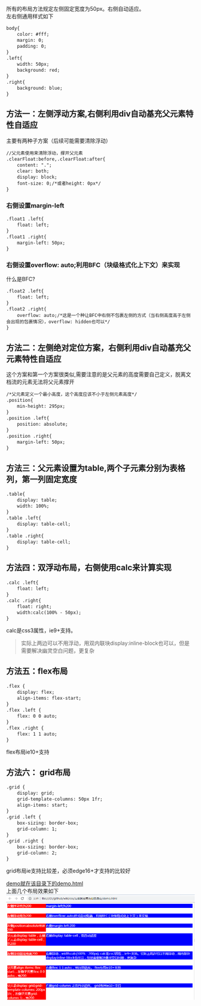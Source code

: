 所有的布局方法规定左侧固定宽度为50px。右侧自动适应。  
左右侧通用样式如下
```
body{
    color: #fff;
    margin: 0;
    padding: 0;
}
.left{
    width: 50px;
    background: red;
}
.right{
    background: blue;
}
```
## 方法一：左侧浮动方案,右侧利用div自动基充父元素特性自适应
主要有两种子方案（后续可能需要清除浮动）   
```
//父元素使用来清除浮动，撑开父元素
.clearFloat:before,.clearFloat:after{
    content: ".";
    clear: both;
    display: block;
    font-size: 0;/*或者height: 0px*/
}
```
### 右侧设置margin-left
```
.float1 .left{
    float: left;           
}
.float1 .right{
    margin-left: 50px;         
}
```
### 右侧设置overflow: auto;利用BFC（块级格式化上下文）来实现
什么是BFC?
```
.float2 .left{
    float: left;
}
.float2 .right{
    overflow: auto;/*这是一个种让BFC中右侧不包裹左侧的方式（当右侧高度高于左侧会出现的包裹情况），overflow: hidden也可以*/
}
```

## 方法二：左侧绝对定位方案，右侧利用div自动基充父元素特性自适应
这个方案和第一个方案很类似,需要注意的是父元素的高度需要自己定义，脱离文档流的元素无法将父元素撑开
```
/*父元素定义一个最小高度，这个高度应该不小于左侧元素高度*/
.position{
    min-height: 295px;
}
.position .left{
    position: absolute;
}
.position .right{
    margin-left: 50px;
}
```

## 方法三：父元素设置为table,两个子元素分别为表格列，第一列固定宽度
```
.table{
    display: table;
    width: 100%;
}
.table .left{           
    display: table-cell;
}
.table .right{
    display: table-cell;
}
```

## 方法四：双浮动布局，右侧使用calc来计算实现
```
.calc .left{
    float: left;
}
.calc .right{
    float: right;
    width:calc(100% - 50px);
}
```
calc是css3属性，ie9+支持。
>实际上两边可以不用浮动，用双内联块display:inline-block也可以，但是需要解决幽灵空白问题，更复杂

## 方法五：flex布局
```
.flex {
    display: flex;
    align-items: flex-start;
}
.flex .left { 
    flex: 0 0 auto;
}
.flex .right {
    flex: 1 1 auto;
}
```
flex布局ie10+支持

## 方法六： grid布局
```
.grid {
    display: grid;
    grid-template-columns: 50px 1fr;
    align-items: start;
}
.grid .left {
    box-sizing: border-box;
    grid-column: 1;
}
.grid .right {
    box-sizing: border-box;
    grid-column: 2;
}
```
grid布局ie支持比较差，必须edge16+才支持的比较好  


<a href="https://github.com/IFWEB/wiki/blob/master/css/左侧固定宽右侧自适应/demo.html" target="_blank">demo就在该目录下的demo.html</a>  
上面几个布局效果如下   
![左侧固定右侧自适应](https://github.com/IFWEB/wiki/blob/master/css/左侧固定宽右侧自适应/show.png)  
